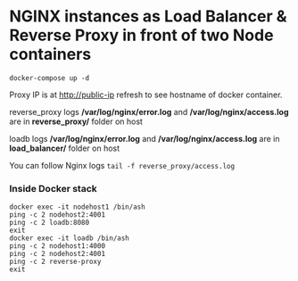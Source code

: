 # NGINX instances as Load Balancer & Reverse Proxy in front of two Node containers

`docker-compose up -d`

Proxy IP is at <http://public-ip> refresh to see hostname of docker container.

reverse_proxy logs
**/var/log/nginx/error.log** and **/var/log/nginx/access.log** are in **reverse_proxy/** folder on host

loadb logs
**/var/log/nginx/error.log** and **/var/log/nginx/access.log** are in **load_balancer/** folder on host

You can follow Nginx logs `tail -f reverse_proxy/access.log`

### Inside Docker stack

```shell
docker exec -it nodehost1 /bin/ash
ping -c 2 nodehost2:4001
ping -c 2 loadb:8080
exit
docker exec -it loadb /bin/ash
ping -c 2 nodehost1:4000
ping -c 2 nodehost2:4001
ping -c 2 reverse-proxy
exit
```
